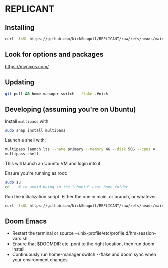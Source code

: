 # REPLICANT

## Installing

```bash
curl -fsSL https://github.com/NickSeagull/REPLICANT/raw/refs/heads/main/initialize.sh | bash
```

## Look for options and packages

https://mynixos.com/


## Updating

```bash
git pull && home-manager switch --flake .#nick
```

## Developing (assuming you're on Ubuntu)

Install `multipass` with

```bash
sudo snap install multipass
```

Launch a shell with:

```bash
multipass launch lts --name primary --memory 4G --disk 50G --cpus 4
multipass shell
```

This will launch an Ubuntu VM and login into it.

Ensure you're running as root:

```bash
sudo su
cd    # to avoid being in the "ubuntu" user home folder
```

Run the initialization script.
Either the one in main, or branch, or whatever.

```bash
curl -fsSL https://github.com/NickSeagull/REPLICANT/raw/refs/heads/main/initialize.sh | bash
```

## Doom Emacs

- Restart the terminal or source ~/.nix-profile/etc/profile.d/hm-session-vars.sh
- Ensure that $DOOMDIR etc. pont to the right location, then run doom install
- Continuously run home-manager switch --flake and doom sync when your environment changes

